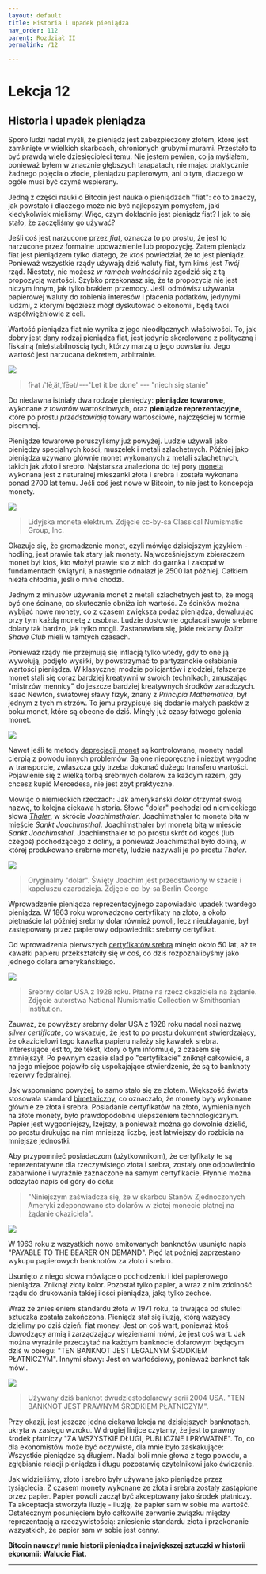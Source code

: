 ```yaml
---
layout: default
title: Historia i upadek pieniądza
nav_order: 112
parent: Rozdział II
permalink: /12

---
```


# Lekcja 12

## Historia i upadek pieniądza

Sporo ludzi nadal myśli, że pieniądz jest zabezpieczony złotem, które jest zamknięte w wielkich skarbcach, chronionych grubymi murami. Przestało to być prawdą wiele dziesięcioleci temu. Nie jestem pewien, co ja myślałem, ponieważ byłem w znacznie głębszych tarapatach, nie mając praktycznie żadnego pojęcia o złocie, pieniądzu papierowym, ani o tym, dlaczego w ogóle musi być czymś wspierany.

Jedną z części nauki o Bitcoin jest nauka o pieniądzach "fiat": co to znaczy, jak powstało i dlaczego może nie być najlepszym pomysłem, jaki kiedykolwiek mieliśmy. Więc, czym dokładnie jest pieniądz fiat? I jak to się stało, że zaczęliśmy go używać?

Jeśli coś jest narzucone przez *fiat*, oznacza to po prostu, że jest to narzucone przez formalne upoważnienie lub propozycję. Zatem pieniądz fiat jest pieniądzem tylko dlatego, że *ktoś* powiedział, że to jest pieniądz. Ponieważ wszystkie rządy używają dziś waluty fiat, tym kimś jest *Twój* rząd. Niestety, nie możesz *w ramach wolności* nie zgodzić się z tą propozycją wartości. Szybko przekonasz się, że ta propozycja nie jest niczym innym, jak tylko brakiem przemocy. Jeśli odmówisz używania papierowej waluty do robienia interesów i płacenia podatków, jedynymi ludźmi, z którymi będziesz mógł dyskutować o ekonomii, będą twoi współwięźniowie z celi.

Wartość pieniądza fiat nie wynika z jego nieodłącznych właściwości. To, jak dobry jest dany rodzaj pieniądza fiat, jest jedynie skorelowane z polityczną i fiskalną (nie)stabilnością tych, którzy marzą o jego powstaniu. Jego wartość jest narzucana dekretem, arbitralnie.

![](https://21lessons.com/assets/images/fiat-definition.png)

> fi·at /ˈfēˌät,ˈfēət/ --- 'Let it be done' --- "niech się stanie"

Do niedawna istniały dwa rodzaje pieniędzy: **pieniądze towarowe**, wykonane z *towarów* wartościowych, oraz **pieniądze reprezentacyjne**, które po prostu *przedstawiają* towary wartościowe, najczęściej w formie pisemnej.

Pieniądze towarowe poruszyliśmy już powyżej. Ludzie używali jako pieniędzy specjalnych kości, muszelek i metali szlachetnych. Później jako pieniądza używano głównie monet wykonanych z metali szlachetnych, takich jak złoto i srebro. Najstarsza znaleziona do tej pory [moneta](https://www.katalogmonet.pl/Newsy-numizmatyczne/Najstarsza-moneta-%C5%9Bwiata) wykonana jest z naturalnej mieszanki złota i srebra i została wykonana ponad 2700 lat temu. Jeśli coś jest nowe w Bitcoin, to nie jest to koncepcja monety.

![](https://21lessons.com/assets/images/lydian-coin-stater.png)

> Lidyjska moneta elektrum. Zdjęcie cc-by-sa Classical Numismatic Group, Inc.

Okazuje się, że gromadzenie monet, czyli mówiąc dzisiejszym językiem - hodling, jest prawie tak stary jak monety. Najwcześniejszym zbieraczem monet był ktoś, kto włożył prawie sto z nich do garnka i zakopał w fundamentach świątyni, a następnie odnalazł je 2500 lat później. Całkiem niezła chłodnia, jeśli o mnie chodzi.

Jednym z minusów używania monet z metali szlachetnych jest to, że mogą być one ścinane, co skutecznie obniża ich wartość. Ze ścinków można wybijać nowe monety, co z czasem zwiększa podaż pieniądza, dewaluując przy tym każdą monetę z osobna. Ludzie dosłownie ogołacali swoje srebrne dolary tak bardzo, jak tylko mogli. Zastanawiam się, jakie reklamy *Dollar Shave Club* mieli w tamtych czasach.

Ponieważ rządy nie przejmują się inflacją tylko wtedy, gdy to one ją wywołują, podjęto wysiłki, by powstrzymać to partyzanckie osłabianie wartości pieniądza. W klasycznej modzie policjantów i złodziei, fałszerze monet stali się coraz bardziej kreatywni w swoich technikach, zmuszając "mistrzów mennicy" do jeszcze bardziej kreatywnych środków zaradczych. Isaac Newton, światowej sławy fizyk, znany z *Principia Mathematica*, był jednym z tych mistrzów. To jemu przypisuje się dodanie małych pasków z boku monet, które są obecne do dziś. Minęły już czasy łatwego golenia monet.

![](https://21lessons.com/assets/images/clipped-coins.png)

Nawet jeśli te metody [deprecjacji monet](https://pl.wikipedia.org/wiki/Deprecjacja) są kontrolowane, monety nadal cierpią z powodu innych problemów. Są one nieporęczne i niezbyt wygodne w transporcie, zwłaszcza gdy trzeba dokonać dużego transferu wartości. Pojawienie się z wielką torbą srebrnych dolarów za każdym razem, gdy chcesz kupić Mercedesa, nie jest zbyt praktyczne.

Mówiąc o niemieckich rzeczach: Jak amerykański *dolar* otrzymał swoją nazwę, to kolejna ciekawa historia. Słowo "dolar" pochodzi od niemieckiego słowa *[Thaler](https://pl.wikipedia.org/wiki/Talar)*, w skrócie *Joachimsthaler*. Joachimsthaler to moneta bita w mieście *Sankt Joachimsthal*. Joachimsthaler był monetą bitą w mieście *Sankt Joachimsthal*. Joachimsthaler to po prostu skrót od kogoś (lub czegoś) pochodzącego z doliny, a ponieważ Joachimsthal było doliną, w której produkowano srebrne monety, ludzie nazywali je po prostu *Thaler*.

![](https://21lessons.com/assets/images/joachimsthaler.png)

> Oryginalny "dolar". Święty Joachim jest przedstawiony w szacie i kapeluszu czarodzieja. Zdjęcie cc-by-sa Berlin-George

Wprowadzenie pieniądza reprezentacyjnego zapowiadało upadek twardego pieniądza. W 1863 roku wprowadzono certyfikaty na złoto, a około piętnaście lat później srebrny dolar również powoli, lecz nieubłaganie, był zastępowany przez papierowy odpowiednik: srebrny certyfikat.

Od wprowadzenia pierwszych [certyfikatów srebra](https://en-m-wikipedia-org.translate.goog/wiki/Silver_certificate_(United_States)?_x_tr_sl=en&_x_tr_tl=pl&_x_tr_hl=en-US&_x_tr_pto=wapp) minęło około 50 lat, aż te kawałki papieru przekształciły się w coś, co dziś rozpoznalibyśmy jako jednego dolara amerykańskiego.

![](https://21lessons.com/assets/images/us-silver-dollar-note-smaller.png)

> Srebrny dolar USA z 1928 roku. Płatne na rzecz okaziciela na żądanie. Zdjęcie autorstwa National Numismatic Collection w Smithsonian Institution.

Zauważ, że powyższy srebrny dolar USA z 1928 roku nadal nosi nazwę *silver certificate*, co wskazuje, że jest to po prostu dokument stwierdzający, że okazicielowi tego kawałka papieru należy się kawałek srebra. Interesujące jest to, że tekst, który o tym informuje, z czasem się zmniejszył. Po pewnym czasie ślad po "certyfikacie" zniknął całkowicie, a na jego miejsce pojawiło się uspokajające stwierdzenie, że są to banknoty rezerwy federalnej.

Jak wspomniano powyżej, to samo stało się ze złotem. Większość świata stosowała standard [bimetaliczny](https://pl.wikipedia.org/wiki/Bimetalizm), co oznaczało, że monety były wykonane głównie ze złota i srebra. Posiadanie certyfikatów na złoto, wymienialnych na złote monety, było prawdopodobnie ulepszeniem technologicznym. Papier jest wygodniejszy, lżejszy, a ponieważ można go dowolnie dzielić, po prostu drukując na nim mniejszą liczbę, jest łatwiejszy do rozbicia na mniejsze jednostki.

Aby przypomnieć posiadaczom (użytkownikom), że certyfikaty te są reprezentatywne dla rzeczywistego złota i srebra, zostały one odpowiednio zabarwione i wyraźnie zaznaczone na samym certyfikacie. Płynnie można odczytać napis od góry do dołu:

> "Niniejszym zaświadcza się, że w skarbcu Stanów Zjednoczonych Ameryki zdeponowano sto dolarów w złotej monecie płatnej na żądanie okaziciela".

![](https://21lessons.com/assets/images/us-gold-cert-100-smaller.png)

W 1963 roku z wszystkich nowo emitowanych banknotów usunięto napis "PAYABLE TO THE BEARER ON DEMAND". Pięć lat później zaprzestano wykupu papierowych banknotów za złoto i srebro.

Usunięto z niego słowa mówiące o pochodzeniu i idei papierowego pieniądza. Zniknął złoty kolor. Pozostał tylko papier, a wraz z nim zdolność rządu do drukowania takiej ilości pieniądza, jaką tylko zechce.

Wraz ze zniesieniem standardu złota w 1971 roku, ta trwająca od stuleci sztuczka została zakończona. Pieniądz stał się iluzją, którą wszyscy dzielimy po dziś dzień: fiat money. Jest on coś wart, ponieważ ktoś dowodzący armią i zarządzający więzieniami mówi, że jest coś wart. Jak można wyraźnie przeczytać na każdym banknocie dolarowym będącym dziś w obiegu: "TEN BANKNOT JEST LEGALNYM ŚRODKIEM PŁATNICZYM". Innymi słowy: Jest on wartościowy, ponieważ banknot tak mówi.

![](https://21lessons.com/assets/images/us-dollar-2004.jpg)

> Używany dziś banknot dwudziestodolarowy serii 2004 USA. "TEN BANKNOT JEST PRAWNYM ŚRODKIEM PŁATNICZYM".

Przy okazji, jest jeszcze jedna ciekawa lekcja na dzisiejszych banknotach, ukryta w zasięgu wzroku. W drugiej linijce czytamy, że jest to prawny środek płatniczy "ZA WSZYSTKIE DŁUGI, PUBLICZNE I PRYWATNE". To, co dla ekonomistów może być oczywiste, dla mnie było zaskakujące: Wszystkie pieniądze są długiem. Nadal boli mnie głowa z tego powodu, a zgłębianie relacji pieniądza i długu pozostawię czytelnikowi jako ćwiczenie.

Jak widzieliśmy, złoto i srebro były używane jako pieniądze przez tysiąclecia. Z czasem monety wykonane ze złota i srebra zostały zastąpione przez papier. Papier powoli zaczął być akceptowany jako środek płatniczy. Ta akceptacja stworzyła iluzję - iluzję, że papier sam w sobie ma wartość. Ostatecznym posunięciem było całkowite zerwanie związku między reprezentacją a rzeczywistością: zniesienie standardu złota i przekonanie wszystkich, że papier sam w sobie jest cenny.

**Bitcoin nauczył mnie historii pieniądza i największej sztuczki w historii ekonomii: Walucie Fiat.**

---
